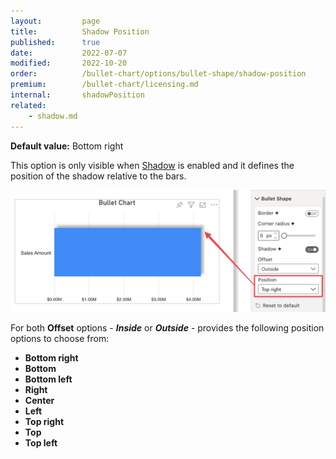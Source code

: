 ```yaml
---
layout:         page
title:          Shadow Position
published:      true
date:           2022-07-07
modified:   	2022-10-20
order:          /bullet-chart/options/bullet-shape/shadow-position
premium:        /bullet-chart/licensing.md
internal:       shadowPosition
related:
    - shadow.md
---
```


**Default value:** Bottom right

This option is only visible when [Shadow](shadow.md) is enabled and it defines the position of the shadow relative to the bars. 

<img src="images/bullet-shape-shadow-position.png" width="700">

For both **Offset** options - ***Inside*** or ***Outside*** - provides the following position options to choose from:

- **Bottom right**  
- **Bottom**
- **Bottom left** 
- **Right**
- **Center**
- **Left**
- **Top right**  
- **Top**
- **Top left** 